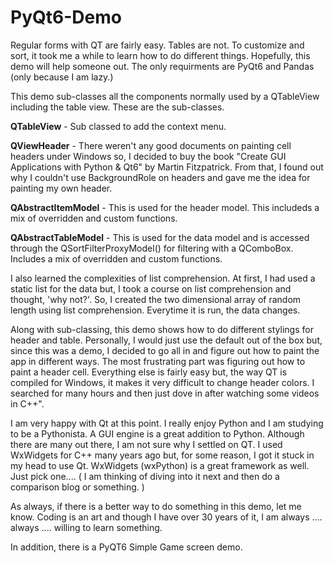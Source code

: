 # PyQt6-Demo
<p>Regular forms with QT are fairly easy. Tables are not. To customize and sort, it took me a while to learn how to do different things. Hopefully, this demo will help someone out. The only requirments are PyQt6 and Pandas (only because I am lazy.)  
  
This demo sub-classes all the components normally used by a QTableView including the table view. These are the sub-classes.  

**QTableView** - Sub classed to add the context menu.  

**QViewHeader** - There weren't any good documents on painting cell headers under Windows so, I decided to buy the book "Create GUI Applications with Python & Qt6" by Martin Fitzpatrick. From that, I found out why I couldn't use BackgroundRole on headers and gave me the idea for painting my own header.  

**QAbstractItemModel** - This is used for the header model.  This includeds a mix of overridden and custom functions.

**QAbstractTableModel** - This is used for the data model and is accessed through the QSortFilterProxyModel() for filtering with a QComboBox. Includes a mix of overridden and custom functions. 

I also learned the complexities of list comprehension. At first, I had used a static list for the data but, I took a course on list comprehension and thought,
'why not?'. So, I created the two dimensional array of random length using list comprehension. Everytime it is run, the data changes.  

Along with sub-classing, this demo shows how to do different stylings for header and table. Personally, I would just use the default out of the box but, since this was a demo, I decided to go all in and figure out how to paint the app in different ways. The most frustrating part was figuring out how to paint a header cell. Everything else is fairly easy but, the way QT is compiled for Windows, it makes it very difficult to change header colors. I searched for many hours and then just dove in after watching some videos in C++".  

I am very happy with Qt at this point. I really enjoy Python and I am studying to be a Pythonista. A GUI engine is a great addition to Python. Although there are many out there, I am not sure why I settled on QT. I used WxWidgets for C++ many years ago but, for some reason, I got it stuck in my head to use Qt. WxWidgets (wxPython) is a great framework as well. Just pick one.... ( I am thinking of diving into it next and then do a comparison blog or something. )

As always, if there is a better way to do something in this demo, let me know. Coding is an art and though I have over 30 years of it, I am always .... always .... willing to learn something.</p>


In addition, there is a PyQT6 Simple Game screen demo.
